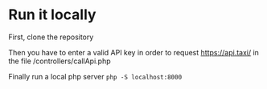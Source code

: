 # Run it locally
First, clone the repository

Then you have to enter a valid API key in order to request https://api.taxi/ in the file /controllers/callApi.php

Finally run a local php server `php -S localhost:8000`